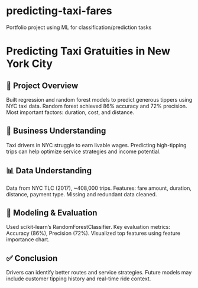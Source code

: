 # predicting-taxi-fares
Portfolio project using ML for classification/prediction tasks
# Predicting Taxi Gratuities in New York City

## 🧠 Project Overview
Built regression and random forest models to predict generous tippers using NYC taxi data. Random forest achieved 86% accuracy and 72% precision. Most important factors: duration, cost, and distance.

## 🎯 Business Understanding
Taxi drivers in NYC struggle to earn livable wages. Predicting high-tipping trips can help optimize service strategies and income potential.

## 📊 Data Understanding
Data from NYC TLC (2017), ~408,000 trips. Features: fare amount, duration, distance, payment type. Missing and redundant data cleaned.

## 🤖 Modeling & Evaluation
Used scikit-learn’s RandomForestClassifier. Key evaluation metrics: Accuracy (86%), Precision (72%). Visualized top features using feature importance chart.

## ✅ Conclusion
Drivers can identify better routes and service strategies. Future models may include customer tipping history and real-time ride context.
